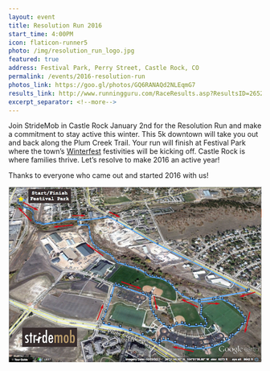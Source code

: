 ```yaml
---
layout: event
title: Resolution Run 2016
start_time: 4:00PM
icon: flaticon-runner5
photo: /img/resolution_run_logo.jpg
featured: true
address: Festival Park, Perry Street, Castle Rock, CO
permalink: /events/2016-resolution-run
photos_link: https://goo.gl/photos/GQ6RANAQd2NLEqmG7
results_link: http://www.runningguru.com/RaceResults.asp?ResultsID=2652&EventID=16662
excerpt_separator: <!--more-->
---
```


Join StrideMob in Castle Rock January 2nd for the Resolution Run and make a commitment to stay active this winter. This 5k downtown will take you out and back along the Plum Creek Trail. Your run will finish at Festival Park where the town’s [Winterfest](http://www.crgov.com/2531/Season-of-the-Star) festivities will be kicking off. Castle Rock is where families thrive. Let’s resolve to make 2016 an active year!

Thanks to everyone who came out and started 2016 with us!
<!--more-->

<img src="/img/resolution_run_map.png" class="pure-img" alt="Course Map">
